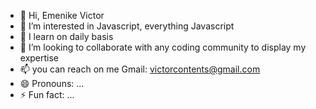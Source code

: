- 👋 Hi, Emenike Victor
- 👀 I’m interested in Javascript, everything Javascript
- 🌱 I learn on daily basis
- 💞️ I’m looking to collaborate with any coding community to display my expertise
- 📫 you can reach on me Gmail: victorcontents@gmail.com
- 😄 Pronouns: ...
- ⚡ Fun fact: ...

<!---
Solid-Victor/Solid-Victor is a ✨ special ✨ repository because its `README.md` (this file) appears on your GitHub profile.
You can click the Preview link to take a look at your changes.
--->
